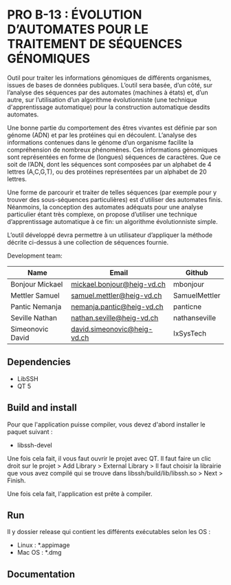 # PRO B-13 : ÉVOLUTION D’AUTOMATES POUR LE TRAITEMENT DE SÉQUENCES GÉNOMIQUES

Outil pour traiter les informations génomiques de différents organismes, issues de bases de données publiques. L’outil sera basée, d’un côté, sur l’analyse des séquences par des automates (machines à états) et, d’un autre, sur l’utilisation d’un algorithme évolutionniste (une technique d'apprentissage automatique) pour la construction automatique desdits automates.

Une bonne partie du comportement des êtres vivantes est définie par son génome (ADN) et par les protéines qui en découlent. L’analyse des informations contenues dans le génome d’un organisme facilite la compréhension de nombreux phénomènes. Ces informations génomiques sont représentées en forme de (longues) séquences de caractères. Que ce soit de l’ADN, dont les séquences sont composées par un alphabet de 4 lettres (A,C,G,T), ou des protéines représentées par un alphabet de 20 lettres.

Une forme de parcourir et traiter de telles séquences (par exemple pour y trouver des sous-séquences particulières) est d’utiliser des automates finis. Néanmoins, la conception des automates adéquats pour une analyse particulier étant très complexe, on propose d’utiliser une technique d’apprentissage automatique à ce fin: un algorithme évolutionniste simple.

L’outil développé devra permettre à un utilisateur d’appliquer la méthode décrite ci-dessus à une collection de séquences fournie.

Development team:

| Name                                 | Email                        | Github            |
|--------------------------------------|------------------------------|-------------------|
| Bonjour Mickael                      | mickael.bonjour@heig-vd.ch   | mbonjour          |
| Mettler Samuel                       | samuel.mettler@heig-vd.ch    | SamuelMettler     |
| Pantic Nemanja                       | nemanja.pantic@heig-vd.ch    | panticne          |
| Seville Nathan                       | nathan.seville@heig-vd.ch    | nathanseville     |
| Simeonovic David                     | david.simeonovic@heig-vd.ch  | IxSysTech         |

## Dependencies
<ul>
    <li>LibSSH</li>   
    <li>QT 5</li>
</ul>

## Build and install
Pour que l'application puisse compiler, vous devez d'abord installer le paquet suivant :
<ul>
    <li>libssh-devel</li>   
</ul>

Une fois cela fait, il vous faut ouvrir le projet avec QT. Il faut faire un clic droit sur le projet > Add Library > External Library > Il faut choisir la librairie que vous avez compilé qui se trouve dans libssh/build/lib/libssh.so > Next > Finish.

Une fois cela fait, l'application est prête à compiler.

## Run

Il y dossier release qui contient les différents exécutables selon les OS :
<ul>
    <li>Linux : *.appimage</li>   
    <li>Mac OS : *.dmg</li>
</ul>

## Documentation
